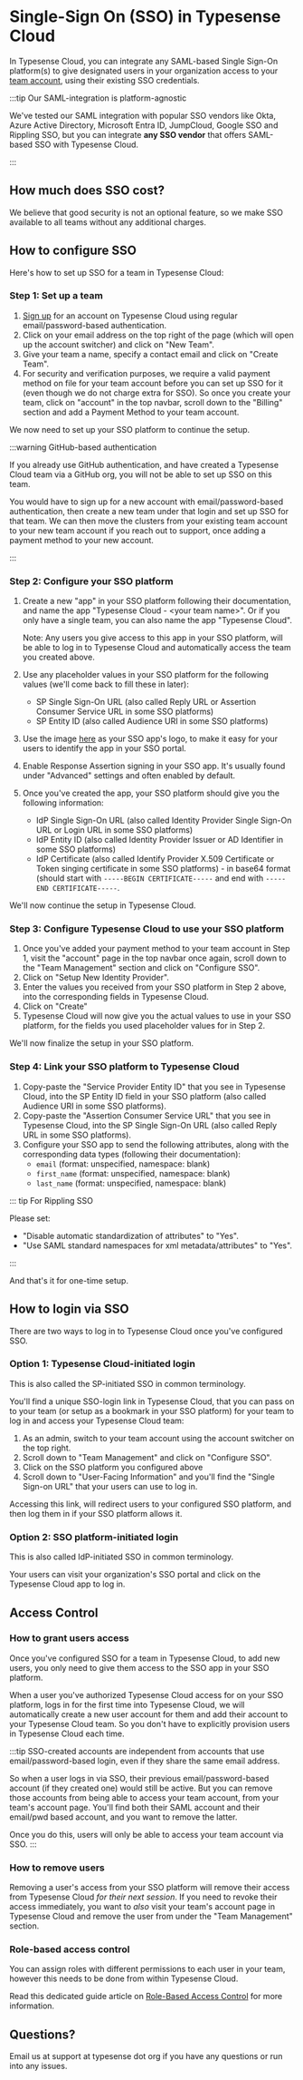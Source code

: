 # Single-Sign On (SSO) in Typesense Cloud

In Typesense Cloud, you can integrate any SAML-based Single Sign-On platform(s) to give designated users in your organization access to your [team account](./team-accounts.md), 
using their existing SSO credentials.

:::tip Our SAML-integration is platform-agnostic

We've tested our SAML integration with popular SSO vendors like Okta, Azure Active Directory, Microsoft Entra ID, JumpCloud, Google SSO and Rippling SSO,
but you can integrate **any SSO vendor** that offers SAML-based SSO with Typesense Cloud.

:::

## How much does SSO cost?

We believe that good security is not an optional feature, so we make SSO available to all teams without any additional charges.

## How to configure SSO

Here's how to set up SSO for a team in Typesense Cloud:

### Step 1: Set up a team

1. [Sign up](https://cloud.typesense.org/signup) for an account on Typesense Cloud using regular email/password-based authentication.
2. Click on your email address on the top right of the page (which will open up the account switcher) and click on "New Team".
3. Give your team a name, specify a contact email and click on "Create Team".
4. For security and verification purposes, we require a valid payment method on file for your team account before you can set up SSO for it (even though we do not charge extra for SSO).
   So once you create your team, click on "account" in the top navbar, scroll down to the "Billing" section and add a Payment Method to your team account.

We now need to set up your SSO platform to continue the setup.

:::warning GitHub-based authentication

If you already use GitHub authentication, and have created a Typesense Cloud team via a GitHub org, you will not be able to set up SSO on this team. 

You would have to sign up for a new account with email/password-based authentication, then create a new team under that login and set up SSO for that team.
We can then move the clusters from your existing team account to your new team account if you reach out to support, once adding a payment method to your new account.

:::

### Step 2: Configure your SSO platform

1. Create a new "app" in your SSO platform following their documentation, and name the app "Typesense Cloud - \<your team name\>". Or if you only have a single team, you can also name the app "Typesense Cloud". 

   Note: Any users you give access to this app in your SSO platform, will be able to log in to Typesense Cloud and automatically access the team you created above.

2. Use any placeholder values in your SSO platform for the following values (we'll come back to fill these in later): 
   
   - SP Single Sign-On URL (also called Reply URL or Assertion Consumer Service URL in some SSO platforms)
   - SP Entity ID (also called Audience URI in some SSO platforms)

3. Use the image [here](/docs/images/typesense_cloud_logo.svg) as your SSO app's logo, to make it easy for your users to identify the app in your SSO portal.

4. Enable Response Assertion signing in your SSO app. It's usually found under "Advanced" settings and often enabled by default.

5. Once you've created the app, your SSO platform should give you the following information:

   - IdP Single Sign-On URL (also called Identity Provider Single Sign-On URL or Login URL in some SSO platforms)
   - IdP Entity ID (also called Identity Provider Issuer or AD Identifier in some SSO platforms)
   - IdP Certificate (also called Identify Provider X.509 Certificate or Token singing certificate in some SSO platforms) - in base64 format (should start with `-----BEGIN CERTIFICATE-----` and end with `-----END CERTIFICATE-----`.

We'll now continue the setup in Typesense Cloud. 

### Step 3: Configure Typesense Cloud to use your SSO platform

1. Once you've added your payment method to your team account in Step 1, visit the "account" page in the top navbar once again, scroll down to the "Team Management" section and click on "Configure SSO".
2. Click on "Setup New Identity Provider".
3. Enter the values you received from your SSO platform in Step 2 above, into the corresponding fields in Typesense Cloud.
4. Click on "Create"
5. Typesense Cloud will now give you the actual values to use in your SSO platform, for the fields you used placeholder values for in Step 2. 

We'll now finalize the setup in your SSO platform.

### Step 4: Link your SSO platform to Typesense Cloud

1. Copy-paste the "Service Provider Entity ID" that you see in Typesense Cloud, into the SP Entity ID field in your SSO platform (also called Audience URI in some SSO platforms).
2. Copy-paste the "Assertion Consumer Service URL" that you see in Typesense Cloud, into the SP Single Sign-On URL (also called Reply URL in some SSO platforms).
3. Configure your SSO app to send the following attributes, along with the corresponding data types (following their documentation):
   - `email` (format: unspecified, namespace: blank)
   - `first_name` (format: unspecified, namespace: blank)
   - `last_name` (format: unspecified, namespace: blank)

::: tip For Rippling SSO

Please set:

- "Disable automatic standardization of attributes" to "Yes".
- "Use SAML standard namespaces for xml metadata/attributes" to "Yes".

:::

And that's it for one-time setup.

## How to login via SSO

There are two ways to log in to Typesense Cloud once you've configured SSO. 

### Option 1: Typesense Cloud-initiated login

This is also called the SP-initiated SSO in common terminology. 

You'll find a unique SSO-login link in Typesense Cloud, that you can pass on to your team (or setup as a bookmark in your SSO platform) for your team to log in and access your Typesense Cloud team: 

1. As an admin, switch to your team account using the account switcher on the top right.
2. Scroll down to "Team Management" and click on "Configure SSO".
3. Click on the SSO platform you configured above
4. Scroll down to "User-Facing Information" and you'll find the "Single Sign-on URL" that your users can use to log in.

Accessing this link, will redirect users to your configured SSO platform, and then log them in if your SSO platform allows it.

### Option 2: SSO platform-initiated login

This is also called IdP-initiated SSO in common terminology.

Your users can visit your organization's SSO portal and click on the Typesense Cloud app to log in.

## Access Control

### How to grant users access

Once you've configured SSO for a team in Typesense Cloud, to add new users, you only need to give them access to the SSO app in your SSO platform. 

When a user you've authorized Typesense Cloud access for on your SSO platform, logs in for the first time into Typesense Cloud, we will automatically create a new user account for them and add their account to your Typesense Cloud team. 
So you don't have to explicitly provision users in Typesense Cloud each time.

:::tip
SSO-created accounts are independent from accounts that use email/password-based login, even if they share the same email address. 

So when a user logs in via SSO, their previous email/password-based account (if they created one) would still be active.
But you can remove those accounts from being able to access your team account, from your team's account page.
You'll find both their SAML account and their email/pwd based account, and you want to remove the latter.

Once you do this, users will only be able to access your team account via SSO.
:::

### How to remove users

Removing a user's access from your SSO platform will remove their access from Typesense Cloud _for their next session_. 
If you need to revoke their access immediately, you want to _also_ visit your team's account page in Typesense Cloud and remove the user from under the "Team Management" section. 

### Role-based access control

You can assign roles with different permissions to each user in your team, however this needs to be done from within Typesense Cloud.

Read this dedicated guide article on [Role-Based Access Control](./role-based-access-control-admin-dashboard.md) for more information.

## Questions?

Email us at support at typesense dot org if you have any questions or run into any issues.